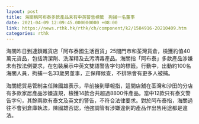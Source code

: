 ```yaml
---
layout: post
title: 海關稱阿布泰多款產品未有中英警告標籤　拘捕一名董事
date: 2021-04-09 12:09:45.000000000 +08:00
link: https://news.rthk.hk/rthk/ch/component/k2/1584916-20210409.htm
categories: rthk
---
```


海關昨日到連鎖雜貨店「阿布泰國生活百貨」25間門市和荃灣貨倉，檢獲約值40萬元貨品，包括清潔劑、洗潔精及去污清毒產品。海關指「阿布泰」多款產品涉嫌未有按法例要求，在包裝展示中英文雙語警告字句的標籤。行動中，出動約100名海關人員，拘捕一名33歲男董事，正保釋候查，不排除會有更多人被捕。

海關總貿易管制主任陳國雄表示，早前接到舉報指，這間店舖在荃灣和沙田的分店有多款家居產品涉嫌違規，檢獲14款合共超過8800件產品。當中12款只有泰文警告字句，其餘兩款有泰文及英文的警告，不符合法律要求。對於阿布泰指，海關過往不會到倉庫執法，陳國雄否認，他強調管有涉嫌違例的產品作出售用途都是違法。

